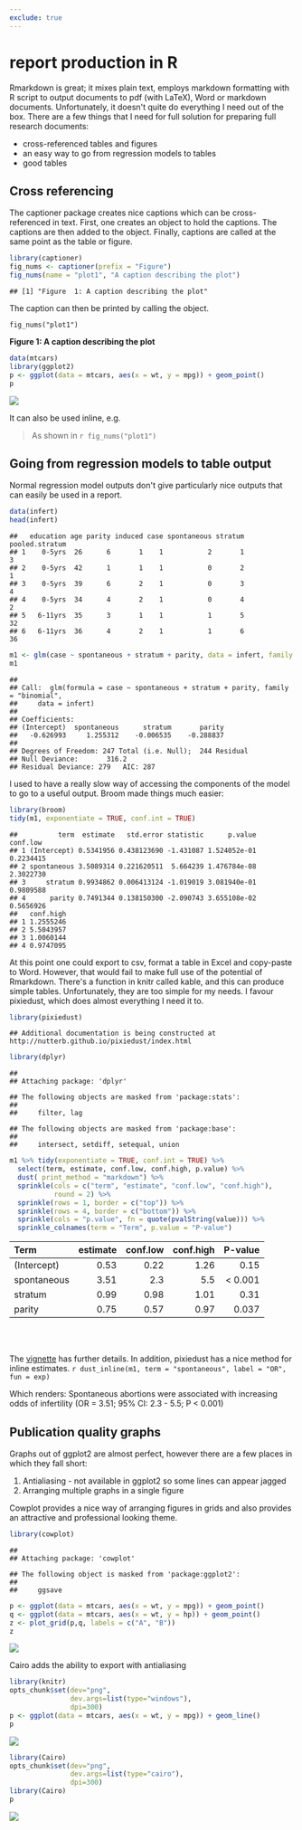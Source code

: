 ```yaml
---
exclude: true
--- 
```


# report production in R

Rmarkdown is great; it mixes plain text, employs markdown formatting with R script to output documents to pdf (with LaTeX), Word or markdown documents. 
Unfortunately, it doesn't quite do everything I need out of the box. 
There are a few things that I need for full solution for preparing full research documents: 

 * cross-referenced tables and figures
 * an easy way to go from regression models to tables
 * good tables
 
## Cross referencing
 
The captioner package creates nice captions which can be cross-referenced in text. 
 First, one creates an object to hold the captions. 
 The captions are then added to the object. 
 Finally, captions are called at the same point as the table or figure. 
 
 
 ```r
 library(captioner)
 fig_nums <- captioner(prefix = "Figure")
 fig_nums(name = "plot1", "A caption describing the plot")
 ```
 
 ```
 ## [1] "Figure  1: A caption describing the plot"
 ```

The caption can then be printed by calling the object. 

`fig_nums("plot1")`

**Figure  1: A caption describing the plot**

```r
data(mtcars)
library(ggplot2)
p <- ggplot(data = mtcars, aes(x = wt, y = mpg)) + geom_point()
p
```

![](repro_files/figure-html/unnamed-chunk-1-1.png)<!-- -->

It can also be used inline, e.g. 

> As shown in `r fig_nums("plot1")`

## Going from regression models to table output

Normal regression model outputs don't give particularly nice outputs that can easily be used in a report. 


```r
data(infert)
head(infert)
```

```
##   education age parity induced case spontaneous stratum pooled.stratum
## 1    0-5yrs  26      6       1    1           2       1              3
## 2    0-5yrs  42      1       1    1           0       2              1
## 3    0-5yrs  39      6       2    1           0       3              4
## 4    0-5yrs  34      4       2    1           0       4              2
## 5   6-11yrs  35      3       1    1           1       5             32
## 6   6-11yrs  36      4       2    1           1       6             36
```

```r
m1 <- glm(case ~ spontaneous + stratum + parity, data = infert, family = "binomial")
m1
```

```
## 
## Call:  glm(formula = case ~ spontaneous + stratum + parity, family = "binomial", 
##     data = infert)
## 
## Coefficients:
## (Intercept)  spontaneous      stratum       parity  
##   -0.626993     1.255312    -0.006535    -0.288837  
## 
## Degrees of Freedom: 247 Total (i.e. Null);  244 Residual
## Null Deviance:	    316.2 
## Residual Deviance: 279 	AIC: 287
```

I used to have a really slow way of accessing the components of the model to go to a useful output. 
Broom made things much easier:


```r
library(broom)
tidy(m1, exponentiate = TRUE, conf.int = TRUE)
```

```
##          term  estimate   std.error statistic      p.value  conf.low
## 1 (Intercept) 0.5341956 0.438123690 -1.431087 1.524052e-01 0.2234415
## 2 spontaneous 3.5089314 0.221620511  5.664239 1.476784e-08 2.3022730
## 3     stratum 0.9934862 0.006413124 -1.019019 3.081940e-01 0.9809588
## 4      parity 0.7491344 0.138150300 -2.090743 3.655108e-02 0.5656926
##   conf.high
## 1 1.2555246
## 2 5.5043957
## 3 1.0060144
## 4 0.9747095
```

At this point one could export to csv, format a table in Excel and copy-paste to Word.
However, that would fail to make full use of the potential of Rmarkdown. 
There's a function in knitr called kable, and this can produce simple tables. 
Unfortunately, they are too simple for my needs.
I favour pixiedust, which does almost everything I need it to.


```r
library(pixiedust)
```

```
## Additional documentation is being constructed at http://nutterb.github.io/pixiedust/index.html
```

```r
library(dplyr)
```

```
## 
## Attaching package: 'dplyr'
```

```
## The following objects are masked from 'package:stats':
## 
##     filter, lag
```

```
## The following objects are masked from 'package:base':
## 
##     intersect, setdiff, setequal, union
```

```r
m1 %>% tidy(exponentiate = TRUE, conf.int = TRUE) %>%
  select(term, estimate, conf.low, conf.high, p.value) %>%
  dust( print_method = "markdown") %>%
  sprinkle(cols = c("term", "estimate", "conf.low", "conf.high"), 
           round = 2) %>%
  sprinkle(rows = 1, border = c("top")) %>%
  sprinkle(rows = 4, border = c("bottom")) %>%
  sprinkle(cols = "p.value", fn = quote(pvalString(value))) %>% 
  sprinkle_colnames(term = "Term", p.value = "P-value") 
```

<!--html_preserve--><table align = 'center' style = 'border-collapse:collapse;'>
<tr>
<th colspan = '1'; rowspan = '1'; style='text-align:left;'>Term</th>
<th colspan = '1'; rowspan = '1'; style='text-align:right;'>estimate</th>
<th colspan = '1'; rowspan = '1'; style='text-align:right;'>conf.low</th>
<th colspan = '1'; rowspan = '1'; style='text-align:right;'>conf.high</th>
<th colspan = '1'; rowspan = '1'; style='text-align:right;'>P-value</th>
</tr>
<tr>
<td colspan = '1'; rowspan = '1'; style='text-align:left;border-top:1px solid Black;'>(Intercept)</td>
<td colspan = '1'; rowspan = '1'; style='text-align:right;border-top:1px solid Black;'>0.53</td>
<td colspan = '1'; rowspan = '1'; style='text-align:right;border-top:1px solid Black;'>0.22</td>
<td colspan = '1'; rowspan = '1'; style='text-align:right;border-top:1px solid Black;'>1.26</td>
<td colspan = '1'; rowspan = '1'; style='text-align:right;border-top:1px solid Black;'>0.15</td>
</tr>
<tr>
<td colspan = '1'; rowspan = '1'; style='text-align:left;'>spontaneous</td>
<td colspan = '1'; rowspan = '1'; style='text-align:right;'>3.51</td>
<td colspan = '1'; rowspan = '1'; style='text-align:right;'>2.3</td>
<td colspan = '1'; rowspan = '1'; style='text-align:right;'>5.5</td>
<td colspan = '1'; rowspan = '1'; style='text-align:right;'>< 0.001</td>
</tr>
<tr>
<td colspan = '1'; rowspan = '1'; style='text-align:left;'>stratum</td>
<td colspan = '1'; rowspan = '1'; style='text-align:right;'>0.99</td>
<td colspan = '1'; rowspan = '1'; style='text-align:right;'>0.98</td>
<td colspan = '1'; rowspan = '1'; style='text-align:right;'>1.01</td>
<td colspan = '1'; rowspan = '1'; style='text-align:right;'>0.31</td>
</tr>
<tr>
<td colspan = '1'; rowspan = '1'; style='text-align:left;border-bottom:1px solid Black;'>parity</td>
<td colspan = '1'; rowspan = '1'; style='text-align:right;border-bottom:1px solid Black;'>0.75</td>
<td colspan = '1'; rowspan = '1'; style='text-align:right;border-bottom:1px solid Black;'>0.57</td>
<td colspan = '1'; rowspan = '1'; style='text-align:right;border-bottom:1px solid Black;'>0.97</td>
<td colspan = '1'; rowspan = '1'; style='text-align:right;border-bottom:1px solid Black;'>0.037</td>
</tr>
</table></br></br><!--/html_preserve-->

The [vignette](https://cran.r-project.org/web/packages/pixiedust/vignettes/pixiedust.html) has further details. 
In addition, pixiedust has a nice method for inline estimates. 
`r dust_inline(m1, term = "spontaneous", label = "OR", fun = exp)`

Which renders:
Spontaneous abortions were associated with increasing odds of infertility (OR = 3.51; 95% CI: 2.3 - 5.5; P < 0.001)

## Publication quality graphs

Graphs out of ggplot2 are almost perfect, however there are a few places in which they fall short:

 1. Antialiasing - not available in ggplot2 so some lines can appear jagged
 1. Arranging multiple graphs in a single figure

Cowplot provides a nice way of arranging figures in grids and also provides an attractive and professional looking theme. 


```r
library(cowplot)
```

```
## 
## Attaching package: 'cowplot'
```

```
## The following object is masked from 'package:ggplot2':
## 
##     ggsave
```

```r
p <- ggplot(data = mtcars, aes(x = wt, y = mpg)) + geom_point()
q <- ggplot(data = mtcars, aes(x = wt, y = hp)) + geom_point()
z <- plot_grid(p,q, labels = c("A", "B"))
z
```

![](repro_files/figure-html/cowplot-1.png)<!-- -->

Cairo adds the ability to export with antialiasing

```r
library(knitr)
opts_chunk$set(dev="png", 
               dev.args=list(type="windows"),
               dpi=300)
p <- ggplot(data = mtcars, aes(x = wt, y = mpg)) + geom_line()
p
```

![](repro_files/figure-html/notCairo-1.png)<!-- -->


```r
library(Cairo)
opts_chunk$set(dev="png", 
               dev.args=list(type="cairo"),
               dpi=300)
library(Cairo)
p
```

![](repro_files/figure-html/Cairo-1.png)<!-- -->
